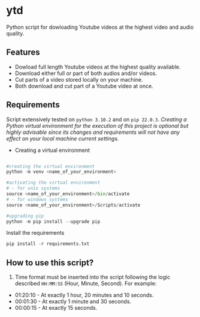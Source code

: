 # ytd
Python script for dowloading Youtube videos at the highest video and audio quality. 

## Features
- Dowload full length Youtube videos at the highest quality available.
- Download either full or part of both audios and/or videos.
- Cut parts of a video stored locally on your machine.
- Both download and cut part of a Youtube video at once.

## Requirements
Script extensively tested on `python 3.10.2` and on `pip 22.0.3`. 
*Creating a Python virtual environment for the execution of this project is optional but highly advisable since its changes and requirements will not have any effect on your local machine current settings.*
- Creating a virtual environment

```python

#creating the virtual environment
python -m venv <name_of_your_environment>

#activating the virtual environment
# - for unix systems
source <name_of_your_environment>/bin/activate
# - for windows systems
source <name_of_your_environment>/Scripts/activate

#upgrading pip
python -m pip install --upgrade pip
```

Install the requirements
```python
pip install -r requirements.txt
```

## How to use this script?
1. Time format must be inserted into the script following the logic described `HH:MM:SS` (Hour, Minute, Second). For example:
- 01:20:10 - At exactly 1 hour, 20 minutes and 10 seconds.
- 00:01:30 - At exactly 1 minute and 30 seconds.
- 00:00:15 - At exactly 15 seconds.




